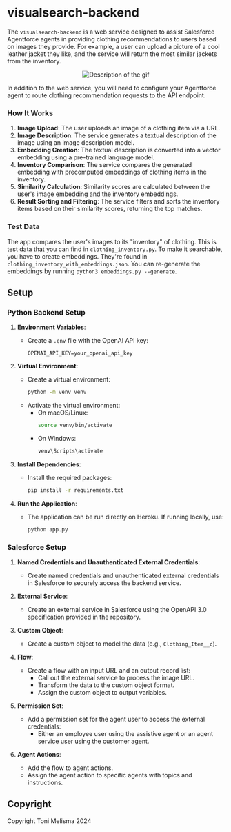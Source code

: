# visualsearch-backend

The `visualsearch-backend` is a web service designed to assist Salesforce Agentforce agents in providing clothing recommendations to users based on images they provide. For example, a user can upload a picture of a cool leather jacket they like, and the service will return the most similar jackets from the inventory.

<div style="text-align:center;">
  <img src="./2024-12-20-agentforce-sdk-visual-search.gif" style="max-height: 80vh; width: auto;" alt="Description of the gif">
</div>

In addition to the web service, you will need to configure your Agentforce agent to route clothing recommendation requests to the API endpoint.

### How It Works

1. **Image Upload**: The user uploads an image of a clothing item via a URL.
2. **Image Description**: The service generates a textual description of the image using an image description model.
3. **Embedding Creation**: The textual description is converted into a vector embedding using a pre-trained language model.
4. **Inventory Comparison**: The service compares the generated embedding with precomputed embeddings of clothing items in the inventory.
5. **Similarity Calculation**: Similarity scores are calculated between the user's image embedding and the inventory embeddings.
6. **Result Sorting and Filtering**: The service filters and sorts the inventory items based on their similarity scores, returning the top matches.

### Test Data

The app compares the user's images to its "inventory" of clothing. This is test data that you can find in ```clothing_inventory.py```. To make it searchable, you have to create embeddings. They're found in ```clothing_inventory_with_embeddings.json```. You can re-generate the embeddings by running ```python3 embeddings.py --generate```.

## Setup

### Python Backend Setup

1. **Environment Variables**:
   - Create a `.env` file with the OpenAI API key:
     ```plaintext
     OPENAI_API_KEY=your_openai_api_key
     ```

2. **Virtual Environment**:
   - Create a virtual environment:
     ```bash
     python -m venv venv
     ```
   - Activate the virtual environment:
     - On macOS/Linux:
       ```bash
       source venv/bin/activate
       ```
     - On Windows:
       ```bash
       venv\Scripts\activate
       ```

3. **Install Dependencies**:
   - Install the required packages:
     ```bash
     pip install -r requirements.txt
     ```

4. **Run the Application**:
   - The application can be run directly on Heroku. If running locally, use:
     ```bash
     python app.py
     ```

### Salesforce Setup

1. **Named Credentials and Unauthenticated External Credentials**:
   - Create named credentials and unauthenticated external credentials in Salesforce to securely access the backend service.

2. **External Service**:
   - Create an external service in Salesforce using the OpenAPI 3.0 specification provided in the repository.

3. **Custom Object**:
   - Create a custom object to model the data (e.g., `Clothing_Item__c`).

4. **Flow**:
   - Create a flow with an input URL and an output record list:
     - Call out the external service to process the image URL.
     - Transform the data to the custom object format.
     - Assign the custom object to output variables.

5. **Permission Set**:
   - Add a permission set for the agent user to access the external credentials:
     - Either an employee user using the assistive agent or an agent service user using the customer agent.

6. **Agent Actions**:
   - Add the flow to agent actions.
   - Assign the agent action to specific agents with topics and instructions.

## Copyright
Copyright Toni Melisma 2024
